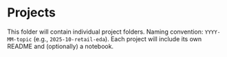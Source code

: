 # Projects
This folder will contain individual project folders.
Naming convention: `YYYY-MM-topic` (e.g., `2025-10-retail-eda`).
Each project will include its own README and (optionally) a notebook.
